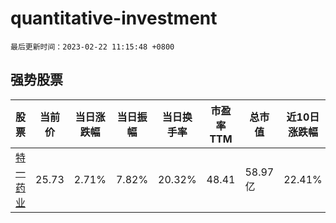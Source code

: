 # quantitative-investment

`最后更新时间：2023-02-22 11:15:48 +0800`

## 强势股票

|股票|当前价|当日涨跌幅|当日振幅|当日换手率|市盈率TTM|总市值|近10日涨跌幅|
|----|----|----|----|----|----|----|----|
|[特一药业](https://xueqiu.com/S/SZ002728)|25.73|2.71%|7.82%|20.32%|48.41|58.97亿|22.41%|

